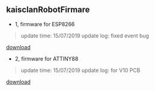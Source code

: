 ## kaisclanRobotFirmare


- 1, firmware for ESP8266
> update time: 15/07/2019
> update log: fixed event bug

[download](https://github.com/xu7wong/kaisclanRobotFirmare/raw/master/robot-wss-client.ino.generic.bin)

- 2, firmware for ATTINY88
> update time: 15/07/2019
> update log: for V10 PCB 

[download](https://github.com/xu7wong/kaisclanRobotFirmare/raw/master/WSS_CPP.hex)

